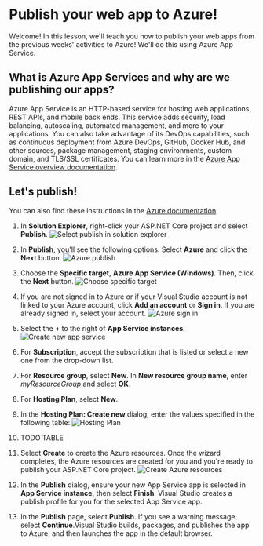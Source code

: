 # Publish your web app to Azure!

Welcome! In this lesson, we'll teach you how to publish your web apps from the previous weeks' activities to Azure! We'll do this using Azure App Service.


## What is Azure App Services and why are we publishing our apps? 

Azure App Service is an HTTP-based service for hosting web applications, REST APIs, and mobile back ends. This service adds security, load balancing, autoscaling, automated management, and more to your applications. You can also take advantage of its DevOps capabilities, such as continuous deployment from Azure DevOps, GitHub, Docker Hub, and other sources, package management, staging environments, custom domain, and TLS/SSL certificates. 
You can learn more in the [Azure App Service overview documentation](https://docs.microsoft.com/azure/app-service/overview).

## Let's publish!
You can also find these instructions in the [Azure documentation](https://docs.microsoft.com/azure/app-service/quickstart-dotnetcore?tabs=net60&pivots=development-environment-vs).

1. In **Solution Explorer**, right-click your ASP.NET Core project and select **Publish**.
   ![Select publish in solution explorer](/images/solution-explorer-publish.png)
2. In **Publish**, you'll see the following options. Select **Azure** and click the **Next** button.
    ![Azure publish](/images/publish-new-app-service.png)
3. Choose the **Specific target**, **Azure App Service (Windows)**. Then, click the **Next** button.
   ![Choose specific target](/images/specific-target.png)
4. If you are not signed in to Azure or if your Visual Studio account is not linked to your Azure account, click **Add an account** or **Sign in**. If you are already signed in, select your account.
   ![Azure sign in](/images/sign-in-azure.png)

5. Select the **+** to the right of **App Service instances**.
   ![Create new app service](/images/publish-new-app-service.png)
6. For **Subscription**, accept the subscription that is listed or select a new one from the drop-down list.
7. For **Resource group**, select **New**. In **New resource group name**, enter *myResourceGroup* and select **OK**.
8. For **Hosting Plan**, select **New**.
9.  In the **Hosting Plan: Create new** dialog, enter the values specified in the following table:
   ![Hosting Plan](/images/hosting-plan.png)
9.  TODO TABLE
10. Select **Create** to create the Azure resources. Once the wizard completes, the Azure resources are created for you and you're ready to publish your ASP.NET Core project.
    ![Create Azure resources](create-new-app-service.png)
11. In the **Publish** dialog, ensure your new App Service app is selected in **App Service instance**, then select **Finish**. Visual Studio creates a publish profile for you for the selected App Service app.
12. In the **Publish** page, select **Publish**. If you see a warning message, select **Continue**.Visual Studio builds, packages, and publishes the app to Azure, and then launches the app in the default browser.

